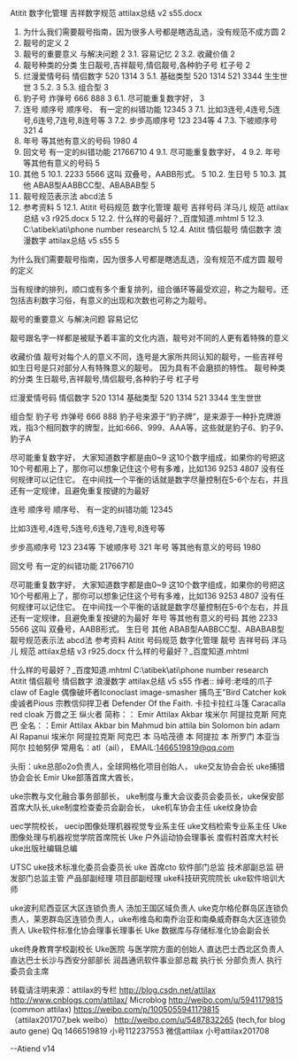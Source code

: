Atitit 数字化管理   吉祥数字规范 attilax总结 v2 s55.docx


1. 为什么我们需要靓号指南，因为很多人号都是瞎选乱选，没有规范不成方圆	2
2. 靓号的定义	2
3. 靓号的重要意义 与解决问题	2
3.1. 容易记忆	2
3.2. 收藏价值	2
4. 靓号种类的分类  生日靓号,吉祥靓号,情侣靓号,各种豹子号  杠子号	2
5. 烂漫爱情号码 情侣数字  520  1314	3
5.1. 基础类型 520  1314  521  3344 生生世世	3
5.2. 	3
5.3. 组合型	3
6. 豹子号 炸弹号  666  888	3
6.1. 尽可能重复数字好，	3
7. 连号 顺序号  顺序号、 有一定的纠错功能 12345	3
7.1. 比如3连号,4连号,5连号,6连号,7连号,8连号等	3
7.2. 步步高顺序号 123  234等	4
7.3. 下坡顺序号  321	4
8. 年号 等其他有意义的号码 1980	4
9. 回文号  有一定的纠错功能  21766710	4
9.1. 尽可能重复数字好，	4
9.2. 年号 等其他有意义的号码	5
10. 其他	5
10.1. 2233 5566 这叫 双叠号，AABB形式。	5
10.2. 生日号	5
10.3. 其他 ABAB型AABBCC型、ABABAB型	5
11. 靓号规范表示法 abcd法	5
12. 参考资料	5
12.1. Atitit  号码规范 数字化管理  靓号  吉祥号码 洋马儿  规范 attilax总结 v3 r925.docx	5
12.2. 什么样的号最好？_百度知道.mhtml	5
12.3. C:\atibek\ati\phone number research\	5
12.4. Atitit  情侣靓号 情侣数字 浪漫数字 attilax总结 v5 s55	5



为什么我们需要靓号指南，因为很多人号都是瞎选乱选，没有规范不成方圆
靓号的定义

当有规律的排列，顺口或有多个重复排列，组合循环等最受欢迎，称之为靓号。还包括吉利数字习俗，有意义的出现和次数也可称之为靓号。

靓号的重要意义 与解决问题
容易记忆

靓号跟名字一样都是被赋予着丰富的文化内涵，靓号对不同的人更有着特殊的意义

收藏价值
靓号对每个人的意义不同，连号是大家所共同认知的靓号，一些吉祥号如生日号是只对部分人有特殊意义的靓号。 因为具有不会磨损的特性。 
靓号种类的分类  生日靓号,吉祥靓号,情侣靓号,各种豹子号  杠子号

烂漫爱情号码 情侣数字  520  1314
基础类型 520  1314  521  3344 生生世世

组合型
豹子号 炸弹号  666  888
豹子号来源于“豹子牌”，是来源于一种扑克牌游戏，指3个相同数字的牌型，比如:666、999、AAA等，这些就是豹子6、豹子9、豹子A

尽可能重复数字好，
大家知道数字都是由0~9 这10个数字组成，如果你的号把这10个号都用上了，那你可以想象记住这个号有多难，比如136 9253 4807 没有任何规律可以记住它。
在中间找一个平衡的话就是数字尽量控制在5-6个左右，并且还有一定规律，且避免重复按键的为最好


连号 顺序号  顺序号、 有一定的纠错功能 12345

比如3连号,4连号,5连号,6连号,7连号,8连号等

步步高顺序号 123  234等
下坡顺序号  321
年号 等其他有意义的号码 1980

回文号  有一定的纠错功能  21766710

 
尽可能重复数字好，
大家知道数字都是由0~9 这10个数字组成，如果你的号把这10个号都用上了，那你可以想象记住这个号有多难，比如136 9253 4807 没有任何规律可以记住它。
在中间找一个平衡的话就是数字尽量控制在5-6个左右，并且还有一定规律，且避免重复按键的为最好
年号 等其他有意义的号码
其他
2233 5566 这叫 双叠号，AABB形式。
生日号
其他 ABAB型AABBCC型、ABABAB型
靓号规范表示法 abcd法
参考资料
Atitit  号码规范 数字化管理  靓号  吉祥号码 洋马儿  规范 attilax总结 v3 r925.docx
什么样的号最好？_百度知道.mhtml

什么样的号最好？_百度知道.mhtml
C:\atibek\ati\phone number research\
Atitit  情侣靓号 情侣数字 浪漫数字 attilax总结 v5 s55
作者:: 绰号:老哇的爪子claw of Eagle 偶像破坏者Iconoclast image-smasher
捕鸟王"Bird Catcher  kok  虔诚者Pious 宗教信仰捍卫者 Defender Of the Faith. 卡拉卡拉红斗篷 Caracalla red cloak 万兽之王  纵火者 
简称：： Emir Attilax Akbar 埃米尔 阿提拉克斯 阿克巴
全名：：Emir Attilax Akbar bin Mahmud bin  attila bin Solomon bin adam Al Rapanui 埃米尔 阿提拉克斯 阿克巴 本 马哈茂德 本 阿提拉 本 所罗门 本亚当  阿尔 拉帕努伊
常用名：atl（ail），  EMAIL:1466519819@qq.com


头衔：uke总部o2o负责人，全球网格化项目创始人，
uke交友协会会长  uke捕猎协会会长 Emir Uke部落首席大酋长，


uke宗教与文化融合事务部部长，  uke制度与重大会议委员会委员长，uke保安部首席大队长,uke制度检查委员会副会长， uke机车协会主任 uke纹身协会 

 uec学院校长， uecip图像处理机器视觉专业系主任   uke文档检索专业系主任
Uke图像处理与机器视觉学院首席院长
Uke 户外运动协会理事长  度假村首席大村长   uke出版社编辑总编


UTSC uke技术标准化委员会委员长 uke 首席cto   软件部门总监 技术部副总监  研发部门总监主管  产品部副经理 项目部副经理   uke科技研究院院长 uke软件培训大师

uke波利尼西亚区大区连锁负责人 汤加王国区域负责人 uke克尔格伦群岛区连锁负责人，莱恩群岛区连锁负责人，uke布维岛和南乔治亚和南桑威奇群岛大区连锁负责人 
 Uke软件标准化协会理事长理事长 Uke 数据库与存储标准化协会副会长 
 
uke终身教育学校副校长   Uke医院 与医学院方面的创始人
直达巴士西北区负责人   直达巴士长沙与西安分部部长
润昌通讯软件事业部总裁 执行长 分部负责人  执行委员会主席  

转载请注明来源：attilax的专栏  http://blog.csdn.net/attilax
http://www.cnblogs.com/attilax/
Microblog
http://weibo.com/u/5941179815   (common attilax)
https://weibo.com/p/1005055941179815  （attilax201707,bek weibo）
http://weibo.com/u/5487832265 (tech,for blog auto gene)
Qq 1466519819  小号112237553
 微信attilax  小号attilax201708



--Atiend  v14




